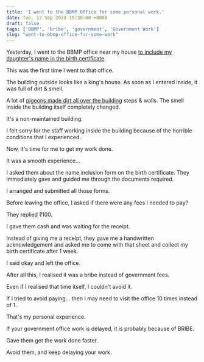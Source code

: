 ```yaml
---
title: 'I went to the BBMP Office for some personal work.'
date: Tue, 12 Sep 2023 15:30:00 +0000
draft: false
tags: ['BBMP', 'bribe', 'government', 'Government Work']
slug: "went-to-bbmp-office-for-some-work"
---
```


Yesterday, I went to the BBMP office near my house [to include my daughter's name in the birth certificate](https://ashout.com/name-inclusion-in-birth-certificate-bangalore/).

This was the first time I went to that office.

The building outside looks like a king's house. As soon as I entered inside, it was full of dirt & smell.

A lot of [pigeons made dirt all over the building](https://houseconstructionguide.com/prevent-birds-entering-through-pipes/) steps & walls. The smell inside the building itself completely changed.

It's a non-maintained building.

I felt sorry for the staff working inside the building because of the horrible conditions that I experienced.

Now, it's time for me to get my work done.

It was a smooth experience…

I asked them about the name inclusion form on the birth certificate. They immediately gave and guided me through the documents required.

I arranged and submitted all those forms.

Before leaving the office, I asked if there were any fees I needed to pay?

They replied ₹100.

I gave them cash and was waiting for the receipt.

Instead of giving me a receipt, they gave me a handwritten acknowledgement and asked me to come with that sheet and collect my birth certificate after 1 week.

I said okay and left the office.

After all this, I realised it was a bribe instead of government fees.

Even if I realised that time itself, I couldn't avoid it.

If I tried to avoid paying… then I may need to visit the office 10 times instead of 1.

That's my personal experience.

If your government office work is delayed, it is probably because of BRIBE.

Gave them get the work done faster.

Avoid them, and keep delaying your work.